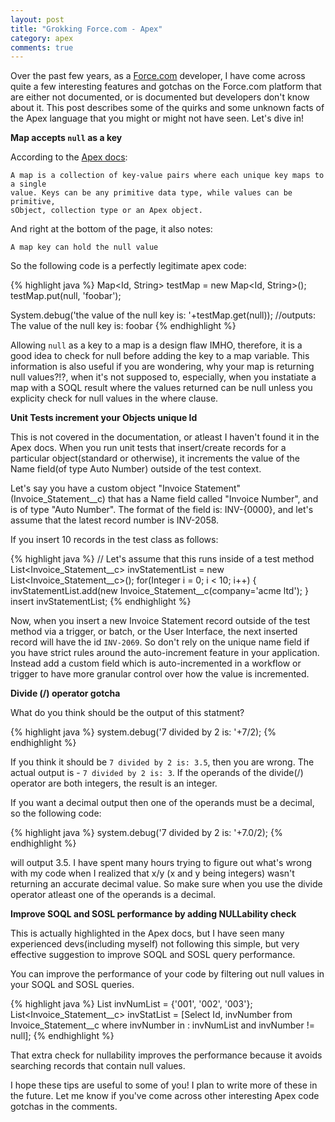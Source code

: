 ```yaml
---
layout: post
title: "Grokking Force.com - Apex"
category: apex
comments: true
---
```


Over the past few years, as a [Force.com][force] developer, I have come across quite a few interesting features and gotchas 
on the Force.com platform that are either not documented, or is documented but developers don't know about it.
This post describes some of the quirks and some unknown facts of the Apex language that you might or might not have seen. 
Let's dive in!


**Map accepts `null` as a key**

According to the [Apex docs][Apex docs]:

    A map is a collection of key-value pairs where each unique key maps to a single 
    value. Keys can be any primitive data type, while values can be primitive, 
    sObject, collection type or an Apex object.

And right at the bottom of the page, it also notes:

    A map key can hold the null value

So the following code is a perfectly legitimate apex code:

{% highlight java %}
 Map<Id, String> testMap = new Map<Id, String>();
 testMap.put(null, 'foobar');

 System.debug('the value of the null key is: '+testMap.get(null)); 
 //outputs: The value of the null key is: foobar
{% endhighlight %}

Allowing `null` as a key to a map is a design flaw IMHO, therefore, it is a good idea to check for null before adding 
the key to a map variable. This information is also useful if you are wondering, why your map is returning null values?!?,
when it's not supposed to, especially, when you instatiate a map with a SOQL result where the values returned can be
null unless you explicity check for null values in the where clause. 

**Unit Tests increment your Objects unique Id**

This is not covered in the documentation, or atleast I haven't found it in the Apex docs. When you run unit 
tests that insert/create records for a particular object(standard or otherwise), it increments the value of
the Name field(of type Auto Number) outside of the test context.

Let's say you have a custom object "Invoice Statement" (Invoice_Statement__c) that has a Name field called
"Invoice Number", and is of type "Auto Number". The format of the field is: INV-{0000}, and let's assume that
the latest record number is INV-2058.

If you insert 10 records in the test class as follows:

{% highlight java %}
   // Let's assume that this runs inside of a test method
   List<Invoice_Statement__c> invStatementList = new List<Invoice_Statement__c>();
   for(Integer i = 0; i < 10; i++) {
     invStatementList.add(new Invoice_Statement__c(company='acme ltd');
   }
   insert invStatementList;
{% endhighlight %}

Now, when you insert a new Invoice Statement record outside of the test method via a trigger, or batch, or the User Interface, the
next inserted record will have the id `INV-2069`. So don't rely on the unique name field if you have strict rules
around the auto-increment feature in your application. Instead add a custom field which is auto-incremented in 
a workflow or trigger to have more granular control over how the value is incremented.

**Divide (/) operator gotcha**

What do you think should be the output of this statment?

{% highlight java %}
  system.debug('7 divided by 2 is: '+7/2);
{% endhighlight %}

If you think it should be `7 divided by 2 is: 3.5`, then you are wrong. The actual output is - `7 divided by 2 is: 3`. If the
operands of the divide(/) operator are both integers, the result is an integer.

If you want a decimal output then one of the operands must be a decimal, so the following code:

{% highlight java %}
  system.debug('7 divided by 2 is: '+7.0/2);
{% endhighlight %}

will output 3.5. I have spent many hours trying to figure out what's wrong with my code when I realized that x/y (x and
y being integers) wasn't returning an accurate decimal value. So make sure when you use the divide operator atleast one
of the operands is a decimal.

**Improve SOQL and SOSL performance by adding NULLability check**

This is actually highlighted in the Apex docs, but I have seen many experienced devs(including myself) not following this 
simple, but very effective suggestion to improve SOQL and SOSL query performance.

You can improve the performance of your code by filtering out null values in your SOQL and SOSL queries. 

{% highlight java %}
   List<String> invNumList = {'001', '002', '003'};
   List<Invoice_Statement__c> invStatList = [Select Id, invNumber 
                                            from Invoice_Statement__c where 
                                            invNumber in : invNumList 
                                            and invNumber != null]; 
{% endhighlight %}

That extra check for nullability improves the performance because it avoids searching records that contain null values.

I hope these tips are useful to some of you! I plan to write more of these in the future. Let me know if you've come across 
other interesting Apex code gotchas in the comments.

[Apex docs]: http://www.salesforce.com/us/developer/docs/apexcode/index.htm
[force]: http://developer.force.com
